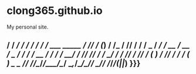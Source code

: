 clong365.github.io
==================

My personal site.

                                                                                       
   / ____/  _/ ____/ /__  / /_   ____/ /___  ___  _____   / /_/ /_  (_)____
  / /_   / // / __/ / _ \/ __/  / __  / __ \/ _ \/ ___/  / __/ __ \/ / ___/
 / __/ _/ // /_/ / /  __/ /_   / /_/ / /_/ /  __(__  )  / /_/ / / / (__  ) _ _
/_/   /___/\____/_/\___/\__/   \__,_/\____/\___/____/   \__/_/ /_/_/____(_|_|_)
}}}
---------------------------------------------------------
